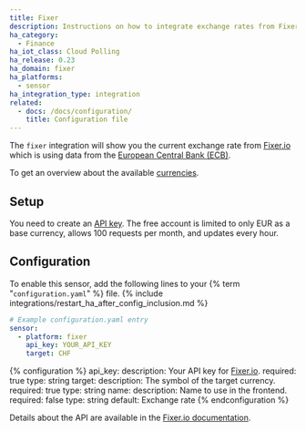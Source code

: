```yaml
---
title: Fixer
description: Instructions on how to integrate exchange rates from Fixer.io within Home Assistant.
ha_category:
  - Finance
ha_iot_class: Cloud Polling
ha_release: 0.23
ha_domain: fixer
ha_platforms:
  - sensor
ha_integration_type: integration
related:
  - docs: /docs/configuration/
    title: Configuration file
---
```


The `fixer` integration will show you the current exchange rate from [Fixer.io](https://fixer.io/) which is using data from the [European Central Bank (ECB)](https://www.ecb.europa.eu).

To get an overview about the available [currencies](https://fixer.io/symbols).

## Setup

You need to create an [API key](https://apilayer.com/marketplace/fixer-api#pricing). The free account is limited to only EUR as a base currency, allows 100 requests per month, and updates every hour.

## Configuration

To enable this sensor, add the following lines to your {% term "`configuration.yaml`" %} file.
{% include integrations/restart_ha_after_config_inclusion.md %}

```yaml
# Example configuration.yaml entry
sensor:
  - platform: fixer
    api_key: YOUR_API_KEY
    target: CHF
```

{% configuration %}
api_key:
  description: Your API key for [Fixer.io](https://fixer.io/).
  required: true
  type: string
target:
  description: The symbol of the target currency.
  required: true
  type: string
name:
  description: Name to use in the frontend.
  required: false
  type: string
  default: Exchange rate
{% endconfiguration %}

Details about the API are available in the [Fixer.io documentation](https://fixer.io/documentation).
